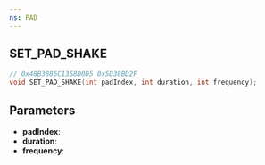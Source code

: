 ```yaml
---
ns: PAD
---
```

## SET_PAD_SHAKE

```c
// 0x48B3886C1358D0D5 0x5D38BD2F
void SET_PAD_SHAKE(int padIndex, int duration, int frequency);
```

## Parameters
* **padIndex**:
* **duration**:
* **frequency**:
